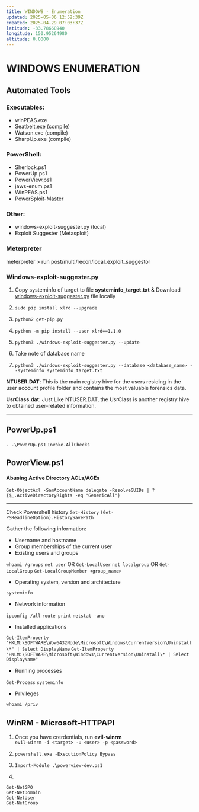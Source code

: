 ```yaml
---
title: WINDOWS - Enumeration
updated: 2025-05-06 12:52:39Z
created: 2025-04-29 07:03:37Z
latitude: -33.78668940
longitude: 150.95264980
altitude: 0.0000
---
```


# WINDOWS ENUMERATION

## Automated Tools

### Executables:
- winPEAS.exe
- Seatbelt.exe (compile)
- Watson.exe (compile)
- SharpUp.exe (compile)

### PowerShell:
- Sherlock.ps1
- PowerUp.ps1
- PowerView.ps1
- jaws-enum.ps1
- WinPEAS.ps1
- PowerSploit-Master

### Other:
- windows-exploit-suggester.py (local)
- Exploit Suggester (Metasploit)

### Meterpreter
meterpreter > run post/multi/recon/local\_exploit\_suggestor

### Windows-exploit-suggester.py

1.  Copy systeminfo of target to file **systeminfo\_target.txt** & Download [windows-exploit-suggester.py](https://github.com/Pwnistry/Windows-Exploit-Suggester-python3/blob/master/windows-exploit-suggester.py) file locally
    
2.  `sudo pip install xlrd --upgrade`
    
3.  `python2 get-pip.py`
    
4.  `python -m pip install --user xlrd==1.1.0`
    
5.  `python3 ./windows-exploit-suggester.py --update`
    
6.  Take note of database name
    
7.  `python3 ./windows-exploit-suggester.py --database <database_name> --systeminfo systeminfo_target.txt`
    

**NTUSER.DAT**: This is the main registry hive for the users residing in the user account profile folder and contains the most valuable forensics data.

**UsrClass.dat**: Just Like NTUSER.DAT, the UsrClass is another registry hive to obtained user-related information.

***
## PowerUp.ps1
`. .\PowerUp.ps1`
`Invoke-AllChecks`

## PowerView.ps1
#### Abusing Active Directory ACLs/ACEs

`Get-ObjectAcl -SamAccountName delegate -ResolveGUIDs | ? {$_.ActiveDirectoryRights -eq "GenericAll"}`  

* * *

Check Powershell history
`Get-History`
`(Get-PSReadlineOption).HistorySavePath`

Gather the following information:
- Username and hostname
- Group memberships of the current user
- Existing users and groups

`whoami /groups`
`net user` OR `Get-LocalUser`
`net localgroup` OR `Get-LocalGroup`
`Get-LocalGroupMember <group_name>`

- Operating system, version and architecture

`systeminfo`

- Network information 

`ipconfig /all`
`route print`
`netstat -ano`

- Installed applications

`Get-ItemProperty "HKLM:\SOFTWARE\Wow6432Node\Microsoft\Windows\CurrentVersion\Uninstall\*" | Select DisplayName`
`Get-ItemProperty "HKLM:\SOFTWARE\Microsoft\Windows\CurrentVersion\Uninstall\* | Select DisplayName"`

- Running processes

`Get-Process`
`systeminfo`

- Privileges

`whoami /priv`

## WinRM - Microsoft-HTTPAPI

1.  Once you have crerdentials, run **evil-winrm**  
    `evil-winrm -i <target> -u <user> -p <password>`

2. `powershell.exe -ExecutionPolicy Bypass`
3. `Import-Module .\powerview-dev.ps1`

4. 
```
Get-NetGPO
Get-NetDomain
Get-NetUser
Get-NetGroup
```